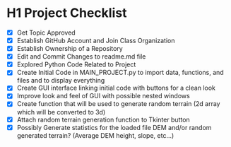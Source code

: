 # H1 Project Checklist
- [x] Get Topic Approved
- [x] Establish GitHub Account and Join Class Organization
- [x] Establish Ownership of a Repository
- [x] Edit and Commit Changes to readme.md file
- [x] Explored Python Code Related to Project
- [x] Create Initial Code in MAIN_PROJECT.py to import data, functions, and files and to display everything
- [x] Create GUI interface linking initial code with buttons for a clean look
- [x] Improve look and feel of GUI with possible nested windows
- [x] Create function that will be used to generate random terrain (2d array which will be converted to 3d)
- [x] Attach random terrain generation function to Tkinter button
- [x] Possibly Generate statistics for the loaded file DEM and/or random generated terrain? (Average DEM height, slope, etc...)